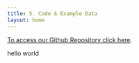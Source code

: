 ```yaml
---
title: 5. Code & Example Data
layout: home
---
```


[To access our Github Repository click here](https://github.com/dveksler02/dveksler02.github.io).

hello world
